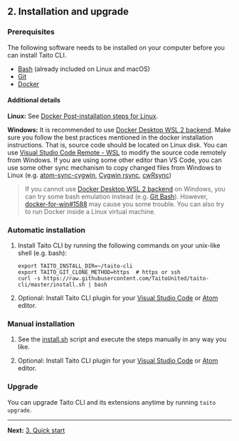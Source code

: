 ## 2. Installation and upgrade

### Prerequisites

The following software needs to be installed on your computer before you can install Taito CLI.

- [Bash](<https://en.wikipedia.org/wiki/Bash_(Unix_shell)>) (already included on Linux and macOS)
- [Git](https://git-scm.com/)
- [Docker](https://docs.docker.com/install/)

#### Additional details

**Linux:** See [Docker Post-installation steps for Linux](https://docs.docker.com/install/linux/linux-postinstall/).

**Windows:** It is recommended to use [Docker Desktop WSL 2 backend](https://docs.docker.com/docker-for-windows/wsl/). Make sure you follow the best practices mentioned in the docker installation instructions. That is, source code should be located on Linux disk. You can use [Visual Studio Code Remote - WSL](https://marketplace.visualstudio.com/items?itemName=ms-vscode-remote.remote-wsl) to modify the source code remotely from Windows. If you are using some other editor than VS Code, you can use some other sync mechanism to copy changed files from Windows to Linux (e.g. [atom-sync-cygwin](https://atom.io/packages/atom-sync-cygwin), [Cygwin rsync](https://cygwin.com/packages/summary/rsync.html), [cwRsync](https://www.itefix.net/cwrsync))

> If you cannot use [Docker Desktop WSL 2 backend](https://docs.docker.com/docker-for-windows/wsl/) on Windows, you can try some bash emulation instead (e.g. [Git Bash](https://gitforwindows.org/)). However, [docker-for-win#1588](https://github.com/docker/for-win/issues/1588) may cause you some trouble. You can also try to run Docker inside a Linux virtual machine.

### Automatic installation

1. Install Taito CLI by running the following commands on your unix-like shell (e.g. bash):

    ```shell
    export TAITO_INSTALL_DIR=~/taito-cli
    export TAITO_GIT_CLONE_METHOD=https  # https or ssh
    curl -s https://raw.githubusercontent.com/TaitoUnited/taito-cli/master/install.sh | bash
    ```

2. Optional: Install Taito CLI plugin for your [Visual Studio Code](https://github.com/TaitoUnited/vscode-taito-cli) or [Atom](https://atom.io/packages/atom-taito-cli) editor.

### Manual installation

1. See the [install.sh](https://github.com/TaitoUnited/taito-cli/blob/master/install.sh) script and execute the steps manually in any way you like.

2. Optional: Install Taito CLI plugin for your [Visual Studio Code](https://github.com/TaitoUnited/vscode-taito-cli) or [Atom](https://atom.io/packages/atom-taito-cli) editor.

### Upgrade

You can upgrade Taito CLI and its extensions anytime by running `taito upgrade`.

---

**Next:** [3. Quick start](03-quick-start.md)
